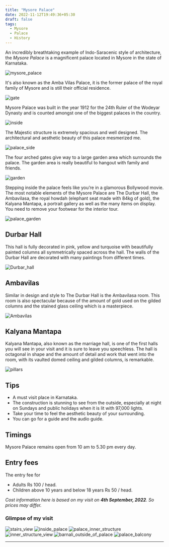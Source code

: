 ```yaml
---
title: "Mysore Palace"
date: 2022-11-12T19:49:36+05:30
draft: false
tags: 
  - Mysore
  - Palace
  - History
---
```


An incredibly breathtaking example of Indo-Saracenic style of architecture, the *Mysore Palace* is a magnificent palace located in Mysore in the state of Karnataka.

![mysore_palace](/images/travel/mysore/mysore_palace.jpg)


It's also known as the Amba Vilas Palace, it is the former palace of the royal family of Mysore and is still their official residence.

![gate](/images/travel/mysore/gate.jpg)

Mysore Palace was built in the year 1912 for the 24th Ruler of the Wodeyar Dynasty and is counted amongst one of the biggest palaces in the country.

![inside](/images/travel/mysore/inside.jpg)


The Majestic structure is extremely spacious and well designed. The architectural and aesthetic beauty of this palace mesmerized me.

![palace_side](/images/travel/mysore/palace_side.jpg)


The four arched gates give way to a large garden area which surrounds the palace. The garden area is really beautiful to hangout with family and friends.

![garden](/images/travel/mysore/garden.jpg)

Stepping inside the palace feels like you’re in a glamorous Bollywood movie. The most notable elements of the Mysore Palace are The Durbar Hall, the Ambavilasa, the royal howdah (elephant seat made with 84kg of gold), the Kalyana Mantapa, a portrait gallery as well as the many items on display. You need to remove your footwear for the interior tour.

![palace_garden](/images/travel/mysore/palace_garden.jpg)


## Durbar Hall

This hall is fully decorated in pink, yellow and turquoise with beautifully painted columns all symmetrically spaced across the hall.
The walls of the Durbar Hall are decorated with many paintings from different times.

![Durbar_hall](/images/travel/mysore/durbar_hall.jpg)


## Ambavilas

Similar in design and style to The Durbar Hall is the Ambavilasa room. This room is also spectacular because of the amount of gold used on the gilded columns and the stained glass ceiling which is a masterpiece.

![Ambavilas](/images/travel/mysore/audience_hall.jpg)


## Kalyana Mantapa

Kalyana Mantapa, also known as the marriage hall, is one of the first halls you will see in your visit and it is sure to leave you speechless. The hall is octagonal in shape and the amount of detail and work that went into the room, with its vaulted domed ceiling and gilded columns, is remarkable.

![pillars](/images/travel/mysore/pillars.jpg)


## Tips

  - A must visit place in Karnataka.
  - The construction is stunning to see from the outside, especially at night on Sundays and public holidays when it is lit with 97,000 lights.
  - Take your time to feel the aesthetic beauty of your surrounding.
  - You can go for a guide and the audio guide.


## Timings

Mysore Palace remains open from 10 am to 5.30 pm every day.


## Entry fees

The entry fee for 
  - Adults Rs 100 / head.
  - Children above 10 years and below 18 years Rs 50 / head.


*Cost information here is based on my visit on **4th September, 2022**. So prices may differ.*


### Glimpse of my visit

![stairs_view](/images/travel/mysore/stairs_view.jpg)
![inside_palace](/images/travel/mysore/inside_palace.jpg)
![palace_inner_structure](/images/travel/mysore/palace_inner_structure.jpg)
![inner_structure_view](/images/travel/mysore/inner_structure_view.jpg)
![barnali_outside_of_palace](/images/travel/mysore/barnali_outside_of_palace.jpg)
![palace_balcony](/images/travel/mysore/palace_balcony.jpg)

***
